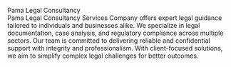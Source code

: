 Pama Legal Consultancy <br>
Pama Legal Consultancy Services Company offers expert legal guidance tailored to individuals and businesses alike. We specialize in legal documentation, case analysis, and regulatory compliance across multiple sectors. Our team is committed to delivering reliable and confidential support with integrity and professionalism. With client-focused solutions, we aim to simplify complex legal challenges for better outcomes.